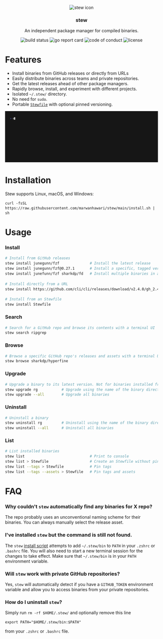 <p align="center">
  <img width=30% height=auto src="https://github.com/marwanhawari/stew/raw/main/assets/stew.png" alt="stew icon"/>
</p>

<h3 align="center">stew</h3>
<p align="center">
  An independent package manager for compiled binaries.
</p>
<p align="center">
  <img src="https://github.com/marwanhawari/stew/actions/workflows/test.yml/badge.svg" alt="build status"/>
  <img src="https://goreportcard.com/badge/github.com/marwanhawari/stew" alt="go report card"/>
  <img src="https://img.shields.io/badge/Contributor%20Covenant-2.1-4baaaa.svg" alt="code of conduct"/>
  <img src="https://img.shields.io/github/license/marwanhawari/stew?color=blue" alt="license"/>
</p>


# Features
* Install binaries from GitHub releases or directly from URLs
* Easily distribute binaries across teams and private repositories.
* Get the latest releases ahead of other package managers.
* Rapidly browse, install, and experiment with different projects.
* Isolated `~/.stew/` directory.
* No need for `sudo`.
* Portable [`Stewfile`](https://github.com/marwanhawari/stew/blob/main/examples/Stewfile) with optional pinned versioning.

![demo](https://github.com/marwanhawari/stew/raw/main/assets/demo.gif)

# Installation
Stew supports Linux, macOS, and Windows:
```
curl -fsSL https://raw.githubusercontent.com/marwanhawari/stew/main/install.sh | sh
```

# Usage
### Install
```sh
# Install from GitHub releases
stew install junegunn/fzf              # Install the latest release
stew install junegunn/fzf@0.27.1       # Install a specific, tagged version
stew install junefunn/fzf sharkdp/fd   # Install multiple binaries in a single command

# Install directly from a URL
stew install https://github.com/cli/cli/releases/download/v2.4.0/gh_2.4.0_macOS_amd64.tar.gz

# Install from an Stewfile
stew install Stewfile
```

### Search
```sh
# Search for a GitHub repo and browse its contents with a terminal UI
stew search ripgrep
```

### Browse
```sh
# Browse a specific GitHub repo's releases and assets with a terminal UI
stew browse sharkdp/hyperfine
```

### Upgrade
```sh
# Upgrade a binary to its latest version. Not for binaries installed from a URL.
stew upgrade rg           # Upgrade using the name of the binary directly
stew upgrade --all        # Upgrade all binaries
```

### Uninstall
```sh
# Uninstall a binary
stew uninstall rg         # Uninstall using the name of the binary directly
stew uninstall --all      # Uninstall all binaries
```

### List
```sh
# List installed binaries
stew list                              # Print to console
stew list > Stewfile                   # Create an Stewfile without pinned tags
stew list --tags > Stewfile            # Pin tags
stew list --tags --assets > Stewfile   # Pin tags and assets
```

# FAQ
### Why couldn't `stew` automatically find any binaries for X repo?
The repo probably uses an unconventional naming scheme for their binaries. You can always manually select the release asset.

### I've installed `stew` but the command is still not found.
The `stew` [install script](https://github.com/marwanhawari/stew/blob/main/install.sh) attempts to add `~/.stew/bin` to `PATH` in your `.zshrc` or `.bashrc` file. You will also need to start a new terminal session for the changes to take effect. Make sure that `~/.stew/bin` is in your `PATH` environment variable.

### Will `stew` work with private GitHub repositories?
Yes, `stew` will automatically detect if you have a `GITHUB_TOKEN` environment variable and allow you to access binaries from your private repositories.

### How do I uninstall `stew`?
Simply run `rm -rf $HOME/.stew/` and optionally remove this line
```
export PATH="$HOME/.stew/bin:$PATH"
```
from your `.zshrc` or `.bashrc` file.
